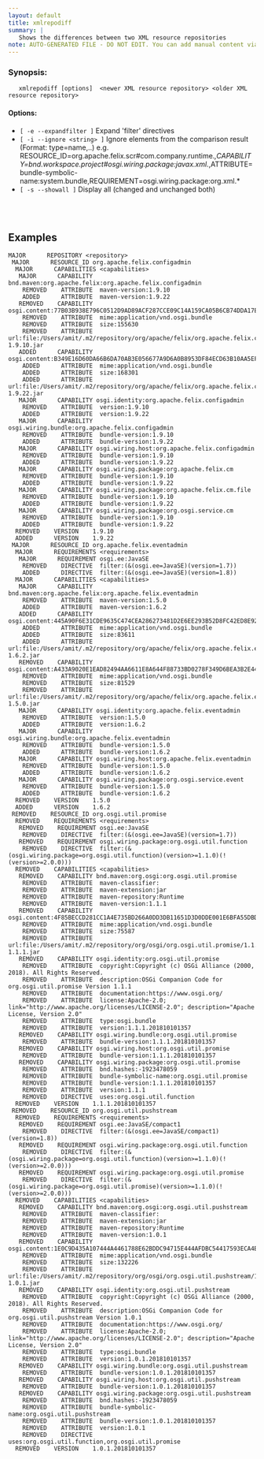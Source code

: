 ```yaml
---
layout: default
title: xmlrepodiff
summary: |
   Shows the differences between two XML resource repositories
note: AUTO-GENERATED FILE - DO NOT EDIT. You can add manual content via same filename in _ext sub-folder. 
---
```


### Synopsis: #
	   xmlrepodiff [options]  <newer XML resource repository> <older XML resource repository>

#### Options: #
- `[ -e --expandfilter ]` Expand 'filter' directives
- `[ -i --ignore <string> ]` Ignore elements from the comparison result (Format: type=name,..) e.g. RESOURCE_ID=org.apache.felix.scr#com.company.runtime.*,CAPABILITY=bnd.workspace.project#osgi.wiring.package:javax.xml.*,ATTRIBUTE=bundle-symbolic-name:system.bundle,REQUIREMENT=osgi.wiring.package:org.xml.*
- `[ -s --showall ]` Display all (changed and unchanged both)

<!-- Manual content from: ext/xmlrepodiff.md --><br /><br />


## Examples

    MAJOR      REPOSITORY <repository>
	 MAJOR      RESOURCE_ID org.apache.felix.configadmin
	  MAJOR      CAPABILITIES <capabilities>
	   MAJOR      CAPABILITY bnd.maven:org.apache.felix:org.apache.felix.configadmin
	    REMOVED    ATTRIBUTE  maven-version:1.9.10
	    ADDED      ATTRIBUTE  maven-version:1.9.22
	   REMOVED    CAPABILITY osgi.content:77B03B938E796C0512D9AD89ACF287CCE09C14A159CA05B6CB74DDA17E7AB3FA
	    REMOVED    ATTRIBUTE  mime:application/vnd.osgi.bundle
	    REMOVED    ATTRIBUTE  size:155630
	    REMOVED    ATTRIBUTE  url:file:/Users/amit/.m2/repository/org/apache/felix/org.apache.felix.configadmin/1.9.10/org.apache.felix.configadmin-1.9.10.jar
	   ADDED      CAPABILITY osgi.content:B349E16D60DA66B6DA70AB3E056677A9D6A0B8953DF84ECD63B10AA5EF3C5865
	    ADDED      ATTRIBUTE  mime:application/vnd.osgi.bundle
	    ADDED      ATTRIBUTE  size:168301
	    ADDED      ATTRIBUTE  url:file:/Users/amit/.m2/repository/org/apache/felix/org.apache.felix.configadmin/1.9.22/org.apache.felix.configadmin-1.9.22.jar
	   MAJOR      CAPABILITY osgi.identity:org.apache.felix.configadmin
	    REMOVED    ATTRIBUTE  version:1.9.10
	    ADDED      ATTRIBUTE  version:1.9.22
	   MAJOR      CAPABILITY osgi.wiring.bundle:org.apache.felix.configadmin
	    REMOVED    ATTRIBUTE  bundle-version:1.9.10
	    ADDED      ATTRIBUTE  bundle-version:1.9.22
	   MAJOR      CAPABILITY osgi.wiring.host:org.apache.felix.configadmin
	    REMOVED    ATTRIBUTE  bundle-version:1.9.10
	    ADDED      ATTRIBUTE  bundle-version:1.9.22
	   MAJOR      CAPABILITY osgi.wiring.package:org.apache.felix.cm
	    REMOVED    ATTRIBUTE  bundle-version:1.9.10
	    ADDED      ATTRIBUTE  bundle-version:1.9.22
	   MAJOR      CAPABILITY osgi.wiring.package:org.apache.felix.cm.file
	    REMOVED    ATTRIBUTE  bundle-version:1.9.10
	    ADDED      ATTRIBUTE  bundle-version:1.9.22
	   MAJOR      CAPABILITY osgi.wiring.package:org.osgi.service.cm
	    REMOVED    ATTRIBUTE  bundle-version:1.9.10
	    ADDED      ATTRIBUTE  bundle-version:1.9.22
	  REMOVED    VERSION    1.9.10
	  ADDED      VERSION    1.9.22
	 MAJOR      RESOURCE_ID org.apache.felix.eventadmin
	  MAJOR      REQUIREMENTS <requirements>
	   MAJOR      REQUIREMENT osgi.ee:JavaSE
	    REMOVED    DIRECTIVE  filter:(&(osgi.ee=JavaSE)(version=1.7))
	    ADDED      DIRECTIVE  filter:(&(osgi.ee=JavaSE)(version=1.8))
	  MAJOR      CAPABILITIES <capabilities>
	   MAJOR      CAPABILITY bnd.maven:org.apache.felix:org.apache.felix.eventadmin
	    REMOVED    ATTRIBUTE  maven-version:1.5.0
	    ADDED      ATTRIBUTE  maven-version:1.6.2
	   ADDED      CAPABILITY osgi.content:445A90F6E31CDE9635C474CEA286273481D2E6EE293B52D8FC42ED8E927B5604
	    ADDED      ATTRIBUTE  mime:application/vnd.osgi.bundle
	    ADDED      ATTRIBUTE  size:83611
	    ADDED      ATTRIBUTE  url:file:/Users/amit/.m2/repository/org/apache/felix/org.apache.felix.eventadmin/1.6.2/org.apache.felix.eventadmin-1.6.2.jar
	   REMOVED    CAPABILITY osgi.content:A433A9020E1EAD82494AA6611E8A644F88733BD0278F349D6BEA3B2E448DDD71
	    REMOVED    ATTRIBUTE  mime:application/vnd.osgi.bundle
	    REMOVED    ATTRIBUTE  size:81529
	    REMOVED    ATTRIBUTE  url:file:/Users/amit/.m2/repository/org/apache/felix/org.apache.felix.eventadmin/1.5.0/org.apache.felix.eventadmin-1.5.0.jar
	   MAJOR      CAPABILITY osgi.identity:org.apache.felix.eventadmin
	    REMOVED    ATTRIBUTE  version:1.5.0
	    ADDED      ATTRIBUTE  version:1.6.2
	   MAJOR      CAPABILITY osgi.wiring.bundle:org.apache.felix.eventadmin
	    REMOVED    ATTRIBUTE  bundle-version:1.5.0
	    ADDED      ATTRIBUTE  bundle-version:1.6.2
	   MAJOR      CAPABILITY osgi.wiring.host:org.apache.felix.eventadmin
	    REMOVED    ATTRIBUTE  bundle-version:1.5.0
	    ADDED      ATTRIBUTE  bundle-version:1.6.2
	   MAJOR      CAPABILITY osgi.wiring.package:org.osgi.service.event
	    REMOVED    ATTRIBUTE  bundle-version:1.5.0
	    ADDED      ATTRIBUTE  bundle-version:1.6.2
	  REMOVED    VERSION    1.5.0
	  ADDED      VERSION    1.6.2
	 REMOVED    RESOURCE_ID org.osgi.util.promise
	  REMOVED    REQUIREMENTS <requirements>
	   REMOVED    REQUIREMENT osgi.ee:JavaSE
	    REMOVED    DIRECTIVE  filter:(&(osgi.ee=JavaSE)(version=1.7))
	   REMOVED    REQUIREMENT osgi.wiring.package:org.osgi.util.function
	    REMOVED    DIRECTIVE  filter:(&(osgi.wiring.package=org.osgi.util.function)(version>=1.1.0)(!(version>=2.0.0)))
	  REMOVED    CAPABILITIES <capabilities>
	   REMOVED    CAPABILITY bnd.maven:org.osgi:org.osgi.util.promise
	    REMOVED    ATTRIBUTE  maven-classifier:
	    REMOVED    ATTRIBUTE  maven-extension:jar
	    REMOVED    ATTRIBUTE  maven-repository:Runtime
	    REMOVED    ATTRIBUTE  maven-version:1.1.1
	   REMOVED    CAPABILITY osgi.content:4F85BECCD281CC1A4E735BD266A0DD3DB11651D3D0DDE001E6BFA55DBDFDEE83
	    REMOVED    ATTRIBUTE  mime:application/vnd.osgi.bundle
	    REMOVED    ATTRIBUTE  size:75587
	    REMOVED    ATTRIBUTE  url:file:/Users/amit/.m2/repository/org/osgi/org.osgi.util.promise/1.1.1/org.osgi.util.promise-1.1.1.jar
	   REMOVED    CAPABILITY osgi.identity:org.osgi.util.promise
	    REMOVED    ATTRIBUTE  copyright:Copyright (c) OSGi Alliance (2000, 2018). All Rights Reserved.
	    REMOVED    ATTRIBUTE  description:OSGi Companion Code for org.osgi.util.promise Version 1.1.1
	    REMOVED    ATTRIBUTE  documentation:https://www.osgi.org/
	    REMOVED    ATTRIBUTE  license:Apache-2.0; link="http://www.apache.org/licenses/LICENSE-2.0"; description="Apache License, Version 2.0"
	    REMOVED    ATTRIBUTE  type:osgi.bundle
	    REMOVED    ATTRIBUTE  version:1.1.1.201810101357
	   REMOVED    CAPABILITY osgi.wiring.bundle:org.osgi.util.promise
	    REMOVED    ATTRIBUTE  bundle-version:1.1.1.201810101357
	   REMOVED    CAPABILITY osgi.wiring.host:org.osgi.util.promise
	    REMOVED    ATTRIBUTE  bundle-version:1.1.1.201810101357
	   REMOVED    CAPABILITY osgi.wiring.package:org.osgi.util.promise
	    REMOVED    ATTRIBUTE  bnd.hashes:-1923478059
	    REMOVED    ATTRIBUTE  bundle-symbolic-name:org.osgi.util.promise
	    REMOVED    ATTRIBUTE  bundle-version:1.1.1.201810101357
	    REMOVED    ATTRIBUTE  version:1.1.1
	    REMOVED    DIRECTIVE  uses:org.osgi.util.function
	  REMOVED    VERSION    1.1.1.201810101357
	 REMOVED    RESOURCE_ID org.osgi.util.pushstream
	  REMOVED    REQUIREMENTS <requirements>
	   REMOVED    REQUIREMENT osgi.ee:JavaSE/compact1
	    REMOVED    DIRECTIVE  filter:(&(osgi.ee=JavaSE/compact1)(version=1.8))
	   REMOVED    REQUIREMENT osgi.wiring.package:org.osgi.util.function
	    REMOVED    DIRECTIVE  filter:(&(osgi.wiring.package=org.osgi.util.function)(version>=1.1.0)(!(version>=2.0.0)))
	   REMOVED    REQUIREMENT osgi.wiring.package:org.osgi.util.promise
	    REMOVED    DIRECTIVE  filter:(&(osgi.wiring.package=org.osgi.util.promise)(version>=1.1.0)(!(version>=2.0.0)))
	  REMOVED    CAPABILITIES <capabilities>
	   REMOVED    CAPABILITY bnd.maven:org.osgi:org.osgi.util.pushstream
	    REMOVED    ATTRIBUTE  maven-classifier:
	    REMOVED    ATTRIBUTE  maven-extension:jar
	    REMOVED    ATTRIBUTE  maven-repository:Runtime
	    REMOVED    ATTRIBUTE  maven-version:1.0.1
	   REMOVED    CAPABILITY osgi.content:1E0C9D435A107444A4461788E62BDDC94715E444AFDBC54417593ECA4BB50CE2
	    REMOVED    ATTRIBUTE  mime:application/vnd.osgi.bundle
	    REMOVED    ATTRIBUTE  size:132226
	    REMOVED    ATTRIBUTE  url:file:/Users/amit/.m2/repository/org/osgi/org.osgi.util.pushstream/1.0.1/org.osgi.util.pushstream-1.0.1.jar
	   REMOVED    CAPABILITY osgi.identity:org.osgi.util.pushstream
	    REMOVED    ATTRIBUTE  copyright:Copyright (c) OSGi Alliance (2000, 2018). All Rights Reserved.
	    REMOVED    ATTRIBUTE  description:OSGi Companion Code for org.osgi.util.pushstream Version 1.0.1
	    REMOVED    ATTRIBUTE  documentation:https://www.osgi.org/
	    REMOVED    ATTRIBUTE  license:Apache-2.0; link="http://www.apache.org/licenses/LICENSE-2.0"; description="Apache License, Version 2.0"
	    REMOVED    ATTRIBUTE  type:osgi.bundle
	    REMOVED    ATTRIBUTE  version:1.0.1.201810101357
	   REMOVED    CAPABILITY osgi.wiring.bundle:org.osgi.util.pushstream
	    REMOVED    ATTRIBUTE  bundle-version:1.0.1.201810101357
	   REMOVED    CAPABILITY osgi.wiring.host:org.osgi.util.pushstream
	    REMOVED    ATTRIBUTE  bundle-version:1.0.1.201810101357
	   REMOVED    CAPABILITY osgi.wiring.package:org.osgi.util.pushstream
	    REMOVED    ATTRIBUTE  bnd.hashes:-1923478059
	    REMOVED    ATTRIBUTE  bundle-symbolic-name:org.osgi.util.pushstream
	    REMOVED    ATTRIBUTE  bundle-version:1.0.1.201810101357
	    REMOVED    ATTRIBUTE  version:1.0.1
	    REMOVED    DIRECTIVE  uses:org.osgi.util.function,org.osgi.util.promise
	  REMOVED    VERSION    1.0.1.201810101357
